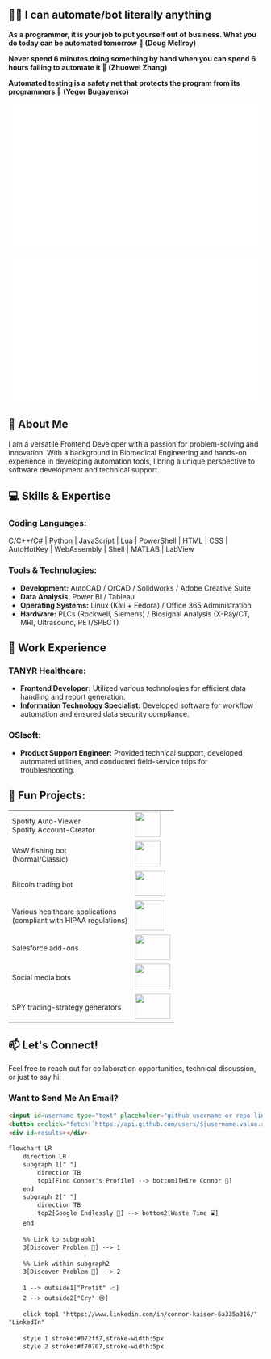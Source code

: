 ## 👋🏻 I can automate/bot literally anything 
**As a programmer, it is your job to put yourself out of business. What you do today can be automated tomorrow 🤖 (Doug McIlroy)**

**Never spend 6 minutes doing something by hand when you can spend 6 hours failing to automate it 👷 (Zhuowei Zhang)**

**Automated testing is a safety net that protects the program from its programmers 🐛 (Yegor Bugayenko)**

<a href="https://github.com/connor9994/GitHub-Language-Stats">
<img src="https://github.com/connor9994/GitHub-Language-Stats/blob/master/generated/overview.svg#gh-dark-mode-only" />
<img src="https://github.com/connor9994/GitHub-Language-Stats/blob/master/generated/languages.svg#gh-dark-mode-only" />
</a>

## 🚀 About Me
I am a versatile Frontend Developer with a passion for problem-solving and innovation. With a background in Biomedical Engineering and hands-on experience in developing automation tools, I bring a unique perspective to software development and technical support.

## 💻 Skills & Expertise
### Coding Languages:
C/C++/C# | Python | JavaScript | Lua | PowerShell | HTML | CSS | AutoHotKey | WebAssembly | Shell | MATLAB | LabView

### Tools & Technologies:
- **Development:** AutoCAD / OrCAD / Solidworks / Adobe Creative Suite
- **Data Analysis:** Power BI / Tableau
- **Operating Systems:** Linux (Kali + Fedora) / Office 365 Administration
- **Hardware:** PLCs (Rockwell, Siemens) / Biosignal Analysis (X-Ray/CT, MRI, Ultrasound, PET/SPECT)

## 💼 Work Experience
### TANYR Healthcare:
- **Frontend Developer:** Utilized various technologies for efficient data handling and report generation.
- **Information Technology Specialist:** Developed software for workflow automation and ensured data security compliance.

### OSIsoft:
- **Product Support Engineer:** Provided technical support, developed automated utilities, and conducted field-service trips for troubleshooting.

## 🌟 Fun Projects:
<table style="width: 100%;">
  <tr>
    <td>Spotify Auto-Viewer<br>Spotify Account-Creator</td>
    <td><img src="https://github.com/user-attachments/assets/a1ae3576-3ec2-465d-a4e8-cfd25f3a3966" width="50" height="50"></td>
  </tr>
  <tr>
    <td>WoW fishing bot<br>(Normal/Classic)</td>
    <td><img src="https://github.com/user-attachments/assets/45519b06-6fa8-4b70-a91e-d7a90db5b5ac" width="50" height="50"></td>
  </tr>
  <tr>
    <td>Bitcoin trading bot<br></td>
    <td><img src="https://github.com/user-attachments/assets/0c96a7fa-4272-4e0c-a3d7-6e2d62bd7f6b" width="60" height="50"></td>
  </tr>
  <tr>
    <td>Various healthcare applications<br>(compliant with HIPAA regulations)</td>
    <td><img src="https://github.com/user-attachments/assets/632ec923-7b88-4004-936c-3b866a7af5e2" width="60" height="60"></td>
  </tr>
  <tr>
    <td>Salesforce add-ons <br></td>
    <td><img src="https://github.com/user-attachments/assets/58808f9f-9f72-46e3-89e1-d65d65db3f95" width="70" height="50"></td>
  </tr>
  <tr>
    <td>Social media bots<br></td>
    <td><img src="https://github.com/user-attachments/assets/27a62f46-cb42-462c-87dd-d379e999e6e7" width="70" height="50"></td>
  </tr>
  <tr>
    <td>SPY trading-strategy generators<br></td>
    <td><img src="https://github.com/user-attachments/assets/b5411cb5-32c8-4556-96ca-aeaf0f19ff61" width="70" height="50"></td>
  </tr>
</table>

## 📫 Let's Connect!
Feel free to reach out for collaboration opportunities, technical discussion, or just to say hi! 

### Want to Send Me An Email?
```html
<input id=username type="text" placeholder="github username or repo link" value="Connor9994">
<button onclick="fetch(`https://api.github.com/users/${username.value.replace(/^.*com[/]([^/]*).*$/,'$1')}/events/public`).then(e=> e.json()).then(e => [...new Set([].concat.apply([],e.filter(x => x.type==='PushEvent').map(x => x.payload.commits.map(c => c.author.email)))).values()]).then(x => results.innerText = x)">GO</button>
<div id=results></div>
```

```mermaid
flowchart LR
    direction LR
    subgraph 1[" "]
        direction TB
        top1[Find Connor's Profile] --> bottom1[Hire Connor 🤝]
    end
    subgraph 2[" "]
        direction TB
        top2[Google Endlessly 🔎] --> bottom2[Waste Time ⌛]
    end

    %% Link to subgraph1
    3[Discover Problem 🐛] --> 1

    %% Link within subgraph2
    3[Discover Problem 🐛] --> 2

    1 --> outside1["Profit" 📈]
    2 --> outside2["Cry" 😢]

    click top1 "https://www.linkedin.com/in/connor-kaiser-6a335a316/" "LinkedIn"

    style 1 stroke:#072ff7,stroke-width:5px
    style 2 stroke:#f70707,stroke-width:5px
```
